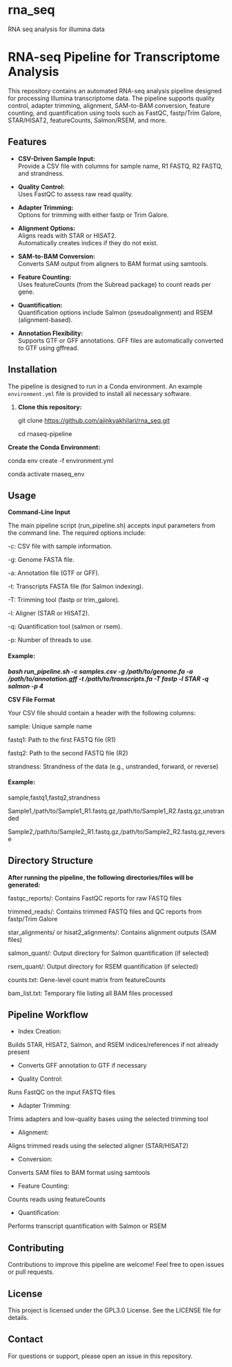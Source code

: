 # rna_seq
RNA seq analysis for illumina data


# RNA-seq Pipeline for Transcriptome Analysis

This repository contains an automated RNA-seq analysis pipeline designed for processing Illumina transcriptome data. The pipeline supports quality control, adapter trimming, alignment, SAM-to-BAM conversion, feature counting, and quantification using tools such as FastQC, fastp/Trim Galore, STAR/HISAT2, featureCounts, Salmon/RSEM, and more.


## Features

- **CSV-Driven Sample Input:**  
  Provide a CSV file with columns for sample name, R1 FASTQ, R2 FASTQ, and strandness.

- **Quality Control:**  
  Uses FastQC to assess raw read quality.

- **Adapter Trimming:**  
  Options for trimming with either fastp or Trim Galore.

- **Alignment Options:**  
  Aligns reads with STAR or HISAT2.  
  Automatically creates indices if they do not exist.

- **SAM-to-BAM Conversion:**  
  Converts SAM output from aligners to BAM format using samtools.

- **Feature Counting:**  
  Uses featureCounts (from the Subread package) to count reads per gene.

- **Quantification:**  
  Quantification options include Salmon (pseudoalignment) and RSEM (alignment-based).

- **Annotation Flexibility:**  
  Supports GTF or GFF annotations. GFF files are automatically converted to GTF using gffread.


## Installation

The pipeline is designed to run in a Conda environment. An example `environment.yml` file is provided to install all necessary software.

1. **Clone this repository:**
   
   git clone https://github.com/ajinkyakhilari/rna_seq.git
   
   cd rnaseq-pipeline

**Create the Conda Environment:**

conda env create -f environment.yml

conda activate rnaseq_env


## Usage

**Command-Line Input**

The main pipeline script (run_pipeline.sh) accepts input parameters from the command line. The required options include:

-c: CSV file with sample information.

-g: Genome FASTA file.

-a: Annotation file (GTF or GFF).

-t: Transcripts FASTA file (for Salmon indexing).

-T: Trimming tool (fastp or trim_galore).

-l: Aligner (STAR or HISAT2).

-q: Quantification tool (salmon or rsem).

-p: Number of threads to use.

#### Example:

***bash run_pipeline.sh -c samples.csv -g /path/to/genome.fa -a /path/to/annotation.gff -t /path/to/transcripts.fa -T fastp -l STAR -q salmon -p 4***


**CSV File Format**

Your CSV file should contain a header with the following columns:

sample: Unique sample name

fastq1: Path to the first FASTQ file (R1)

fastq2: Path to the second FASTQ file (R2)

strandness: Strandness of the data (e.g., unstranded, forward, or reverse)

#### Example:

sample,fastq1,fastq2,strandness

Sample1,/path/to/Sample1_R1.fastq.gz,/path/to/Sample1_R2.fastq.gz,unstranded

Sample2,/path/to/Sample2_R1.fastq.gz,/path/to/Sample2_R2.fastq.gz,reverse


## Directory Structure

**After running the pipeline, the following directories/files will be generated:**

fastqc_reports/: Contains FastQC reports for raw FASTQ files

trimmed_reads/: Contains trimmed FASTQ files and QC reports from fastp/Trim Galore

star_alignments/ or hisat2_alignments/: Contains alignment outputs (SAM files)

salmon_quant/: Output directory for Salmon quantification (if selected)

rsem_quant/: Output directory for RSEM quantification (if selected)

counts.txt: Gene-level count matrix from featureCounts

bam_list.txt: Temporary file listing all BAM files processed



## Pipeline Workflow

- Index Creation:

Builds STAR, HISAT2, Salmon, and RSEM indices/references if not already present

- Converts GFF annotation to GTF if necessary

- Quality Control:

Runs FastQC on the input FASTQ files

- Adapter Trimming:

Trims adapters and low-quality bases using the selected trimming tool

- Alignment:

Aligns trimmed reads using the selected aligner (STAR/HISAT2)

- Conversion:

Converts SAM files to BAM format using samtools

- Feature Counting:

Counts reads using featureCounts

- Quantification:

Performs transcript quantification with Salmon or RSEM


## Contributing

Contributions to improve this pipeline are welcome! Feel free to open issues or pull requests.


## License

This project is licensed under the GPL3.0 License. See the LICENSE file for details.


## Contact

For questions or support, please open an issue in this repository.


